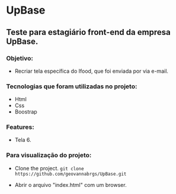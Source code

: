 # UpBase
## Teste para estagiário front-end da empresa UpBase.

### Objetivo:
 - Recriar tela específica do Ifood, que foi enviada por via e-mail. 

### Tecnologias que foram utilizadas no projeto:
 - Html
 - Css
 - Boostrap

### Features:
 - Tela 6.

### Para visualização do projeto:
 - Clone the project.
```git clone https://github.com/geovannabrgs/UpBase.git```

 - Abrir o arquivo "index.html" com um browser.
